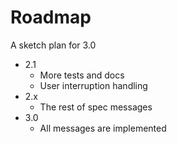 # Roadmap
A sketch plan for 3.0
- 2.1
  - More tests and docs
  - User interruption handling
- 2.x
  - The rest of spec messages
- 3.0
  - All messages are implemented
